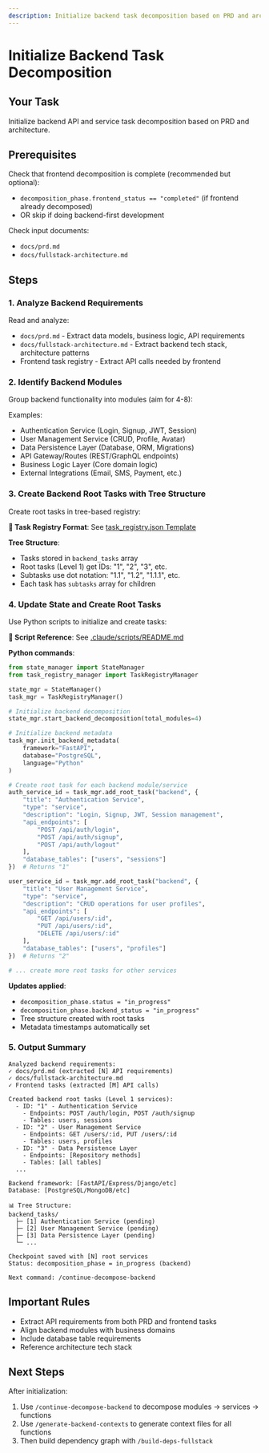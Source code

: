 ```yaml
---
description: Initialize backend task decomposition based on PRD and architecture
---
```


# Initialize Backend Task Decomposition

## Your Task
Initialize backend API and service task decomposition based on PRD and architecture.

## Prerequisites
Check that frontend decomposition is complete (recommended but optional):
- `decomposition_phase.frontend_status == "completed"` (if frontend already decomposed)
- OR skip if doing backend-first development

Check input documents:
- `docs/prd.md`
- `docs/fullstack-architecture.md`

## Steps

### 1. Analyze Backend Requirements
Read and analyze:
- `docs/prd.md` - Extract data models, business logic, API requirements
- `docs/fullstack-architecture.md` - Extract backend tech stack, architecture patterns
- Frontend task registry - Extract API calls needed by frontend

### 2. Identify Backend Modules
Group backend functionality into modules (aim for 4-8):

Examples:
- Authentication Service (Login, Signup, JWT, Session)
- User Management Service (CRUD, Profile, Avatar)
- Data Persistence Layer (Database, ORM, Migrations)
- API Gateway/Routes (REST/GraphQL endpoints)
- Business Logic Layer (Core domain logic)
- External Integrations (Email, SMS, Payment, etc.)

### 3. Create Backend Root Tasks with Tree Structure
Create root tasks in tree-based registry:

**📄 Task Registry Format**: See [task_registry.json Template](../templates/task_registry.json.template)

**Tree Structure**:
- Tasks stored in `backend_tasks` array
- Root tasks (Level 1) get IDs: "1", "2", "3", etc.
- Subtasks use dot notation: "1.1", "1.2", "1.1.1", etc.
- Each task has `subtasks` array for children

### 4. Update State and Create Root Tasks
Use Python scripts to initialize and create tasks:

**📄 Script Reference**: See [.claude/scripts/README.md](../.claude/scripts/README.md)

**Python commands**:
```python
from state_manager import StateManager
from task_registry_manager import TaskRegistryManager

state_mgr = StateManager()
task_mgr = TaskRegistryManager()

# Initialize backend decomposition
state_mgr.start_backend_decomposition(total_modules=4)

# Initialize backend metadata
task_mgr.init_backend_metadata(
    framework="FastAPI",
    database="PostgreSQL",
    language="Python"
)

# Create root task for each backend module/service
auth_service_id = task_mgr.add_root_task("backend", {
    "title": "Authentication Service",
    "type": "service",
    "description": "Login, Signup, JWT, Session management",
    "api_endpoints": [
        "POST /api/auth/login",
        "POST /api/auth/signup",
        "POST /api/auth/logout"
    ],
    "database_tables": ["users", "sessions"]
})  # Returns "1"

user_service_id = task_mgr.add_root_task("backend", {
    "title": "User Management Service",
    "type": "service",
    "description": "CRUD operations for user profiles",
    "api_endpoints": [
        "GET /api/users/:id",
        "PUT /api/users/:id",
        "DELETE /api/users/:id"
    ],
    "database_tables": ["users", "profiles"]
})  # Returns "2"

# ... create more root tasks for other services
```

**Updates applied**:
- `decomposition_phase.status = "in_progress"`
- `decomposition_phase.backend_status = "in_progress"`
- Tree structure created with root tasks
- Metadata timestamps automatically set

### 5. Output Summary
```
Analyzed backend requirements:
✓ docs/prd.md (extracted [N] API requirements)
✓ docs/fullstack-architecture.md
✓ Frontend tasks (extracted [M] API calls)

Created backend root tasks (Level 1 services):
  - ID: "1" - Authentication Service
    - Endpoints: POST /auth/login, POST /auth/signup
    - Tables: users, sessions
  - ID: "2" - User Management Service
    - Endpoints: GET /users/:id, PUT /users/:id
    - Tables: users, profiles
  - ID: "3" - Data Persistence Layer
    - Endpoints: [Repository methods]
    - Tables: [all tables]
  ...

Backend framework: [FastAPI/Express/Django/etc]
Database: [PostgreSQL/MongoDB/etc]

📊 Tree Structure:
backend_tasks/
  ├─ [1] Authentication Service (pending)
  ├─ [2] User Management Service (pending)
  ├─ [3] Data Persistence Layer (pending)
  └─ ...

Checkpoint saved with [N] root services
Status: decomposition_phase = in_progress (backend)

Next command: /continue-decompose-backend
```

## Important Rules
- Extract API requirements from both PRD and frontend tasks
- Align backend modules with business domains
- Include database table requirements
- Reference architecture tech stack

## Next Steps
After initialization:
1. Use `/continue-decompose-backend` to decompose modules → services → functions
2. Use `/generate-backend-contexts` to generate context files for all functions
3. Then build dependency graph with `/build-deps-fullstack`

````
